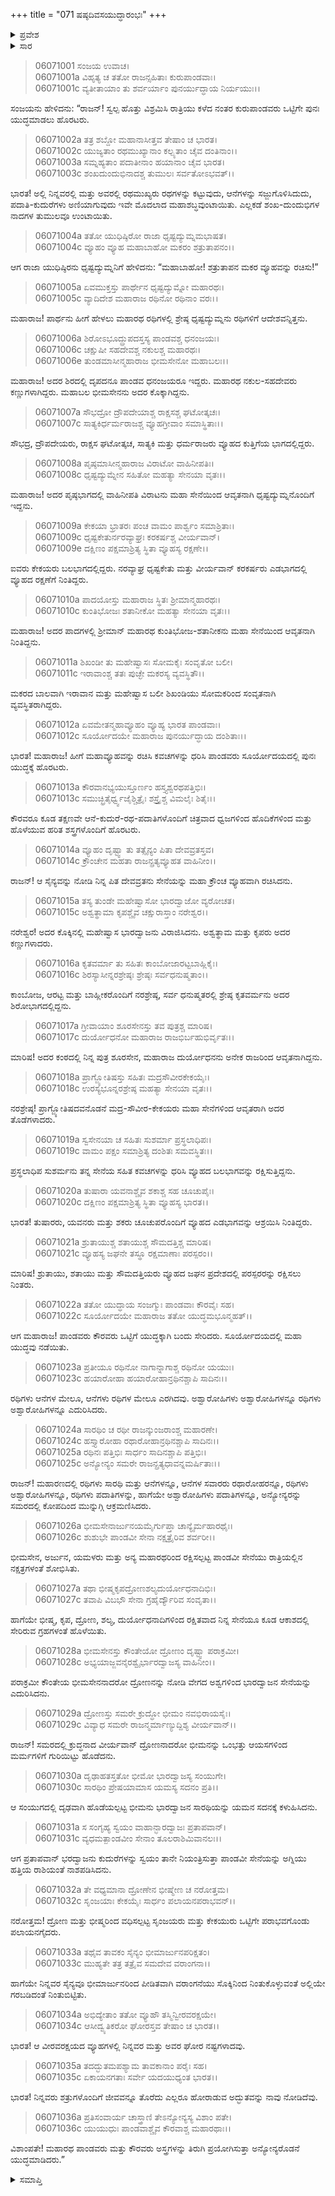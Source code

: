 +++
title = "071 ಷಷ್ಠದಿವಸಯುದ್ಧಾರಂಭಃ"
+++

<details><summary>ಪ್ರವೇಶ</summary>


।।   ಓಂ ಓಂ ನಮೋ ನಾರಾಯಣಾಯ।।   ಶ್ರೀ ವೇದವ್ಯಾಸಾಯ ನಮಃ ।।

ಶ್ರೀ ಕೃಷ್ಣದ್ವೈಪಾಯನ ವೇದವ್ಯಾಸ ವಿರಚಿತ  

**ಶ್ರೀ ಮಹಾಭಾರತ**

**ಭೀಷ್ಮ ಪರ್ವ**

**ಭೀಷ್ಮವಧ ಪರ್ವ**

**ಅಧ್ಯಾಯ 71**

</details>

<details><summary>ಸಾರ</summary>

ಪಾಂಡವ ಸೇನೆಯ ಮಕರವ್ಯೂಹ ರಚನೆ (1-12). ಕೌರವ ಸೇನೆಯ ಕ್ರೌಂಚವ್ಯೂಹ ರಚನೆ (13-22). ಯುದ್ಧಾರಂಭ (23-36).


</details>


> 06071001 ಸಂಜಯ ಉವಾಚ।   
06071001a ವಿಹೃತ್ಯ ಚ ತತೋ ರಾಜನ್ಸಹಿತಾಃ ಕುರುಪಾಂಡವಾಃ।   
06071001c ವ್ಯತೀತಾಯಾಂ ತು ಶರ್ವರ್ಯಾಂ ಪುನರ್ಯುದ್ಧಾಯ ನಿರ್ಯಯುಃ।।

ಸಂಜಯನು ಹೇಳಿದನು: “ರಾಜನ್! ಸ್ವಲ್ಪ ಹೊತ್ತು ವಿಶ್ರಮಿಸಿ ರಾತ್ರಿಯು ಕಳೆದ ನಂತರ ಕುರುಪಾಂಡವರು ಒಟ್ಟಿಗೇ ಪುನಃ ಯುದ್ಧಮಾಡಲು ಹೊರಟರು.

> 06071002a ತತ್ರ ಶಬ್ದೋ ಮಹಾನಾಸೀತ್ತವ ತೇಷಾಂ ಚ ಭಾರತ।   
06071002c ಯುಜ್ಯತಾಂ ರಥಮುಖ್ಯಾನಾಂ ಕಲ್ಪ್ಯತಾಂ ಚೈವ ದಂತಿನಾಂ।।   
06071003a ಸಮ್ನಹ್ಯತಾಂ ಪದಾತೀನಾಂ ಹಯಾನಾಂ ಚೈವ ಭಾರತ।   
06071003c ಶಂಖದುಂದುಭಿನಾದಶ್ಚ ತುಮುಲಃ ಸರ್ವತೋಽಭವತ್।।

ಭಾರತ! ಅಲ್ಲಿ ನಿನ್ನವರಲ್ಲಿ ಮತ್ತು ಅವರಲ್ಲಿ ರಥಮುಖ್ಯರು ರಥಗಳನ್ನು ಕಟ್ಟುವುದು, ಆನೆಗಳನ್ನು ಸಜ್ಜುಗೊಳಿಸಿದುದು, ಪದಾತಿ-ಕುದುರೆಗಳು ಅಣಿಯಾಗುವುದು ಇವೇ ಮೊದಲಾದ ಮಹಾಶಬ್ಧವುಂಟಾಯಿತು. ಎಲ್ಲಕಡೆ ಶಂಖ-ದುಂದುಭಿಗಳ ನಾದಗಳ ತುಮುಲವೂ ಉಂಟಾಯಿತು.

> 06071004a ತತೋ ಯುಧಿಷ್ಠಿರೋ ರಾಜಾ ಧೃಷ್ಟದ್ಯುಮ್ನಮಭಾಷತ।   
06071004c ವ್ಯೂಹಂ ವ್ಯೂಹ ಮಹಾಬಾಹೋ ಮಕರಂ ಶತ್ರುತಾಪನಂ।।

ಆಗ ರಾಜಾ ಯುಧಿಷ್ಠಿರನು ಧೃಷ್ಟದ್ಯುಮ್ನನಿಗೆ ಹೇಳಿದನು: “ಮಹಾಬಾಹೋ! ಶತ್ರುತಾಪನ ಮಕರ ವ್ಯೂಹವನ್ನು ರಚಿಸು!”

> 06071005a ಏವಮುಕ್ತಸ್ತು ಪಾರ್ಥೇನ ಧೃಷ್ಟದ್ಯುಮ್ನೋ ಮಹಾರಥಃ।   
06071005c ವ್ಯಾದಿದೇಶ ಮಹಾರಾಜ ರಥಿನೋ ರಥಿನಾಂ ವರಃ।।

ಮಹಾರಾಜ! ಪಾರ್ಥನು ಹೀಗೆ ಹೇಳಲು ಮಹಾರಥ ರಥಿಗಳಲ್ಲಿ ಶ್ರೇಷ್ಠ ಧೃಷ್ಟದ್ಯುಮ್ನನು ರಥಿಗಳಿಗೆ ಆದೇಶವನ್ನಿತ್ತನು.

> 06071006a ಶಿರೋಽಭೂದ್ದ್ರುಪದಸ್ತಸ್ಯ ಪಾಂಡವಶ್ಚ ಧನಂಜಯಃ।   
06071006c ಚಕ್ಷುಷೀ ಸಹದೇವಶ್ಚ ನಕುಲಶ್ಚ ಮಹಾರಥಃ।   
06071006e ತುಂಡಮಾಸೀನ್ಮಹಾರಾಜ ಭೀಮಸೇನೋ ಮಹಾಬಲಃ।।

ಮಹಾರಾಜ! ಅದರ ಶಿರದಲ್ಲಿ ದೃಪದನೂ ಪಾಂಡವ ಧನಂಜಯರೂ ಇದ್ದರು. ಮಹಾರಥ ನಕುಲ-ಸಹದೇವರು ಕಣ್ಣುಗಳಾಗಿದ್ದರು. ಮಹಾಬಲ ಭೀಮಸೇನನು ಅದರ ಕೊಕ್ಕಾಗಿದ್ದನು.

> 06071007a ಸೌಭದ್ರೋ ದ್ರೌಪದೇಯಾಶ್ಚ ರಾಕ್ಷಸಶ್ಚ ಘಟೋತ್ಕಚಃ।   
06071007c ಸಾತ್ಯಕಿರ್ಧರ್ಮರಾಜಶ್ಚ ವ್ಯೂಹಗ್ರೀವಾಂ ಸಮಾಸ್ಥಿತಾಃ।।

ಸೌಭದ್ರ, ದ್ರೌಪದೇಯರು, ರಾಕ್ಷಸ ಘಟೋತ್ಕಚ, ಸಾತ್ಯಕಿ ಮತ್ತು ಧರ್ಮರಾಜರು ವ್ಯೂಹದ ಕುತ್ತಿಗೆಯ ಭಾಗದಲ್ಲಿದ್ದರು.

> 06071008a ಪೃಷ್ಠಮಾಸೀನ್ಮಹಾರಾಜ ವಿರಾಟೋ ವಾಹಿನೀಪತಿಃ।   
06071008c ಧೃಷ್ಟದ್ಯುಮ್ನೇನ ಸಹಿತೋ ಮಹತ್ಯಾ ಸೇನಯಾ ವೃತಃ।।

ಮಹಾರಾಜ! ಅದರ ಪೃಷ್ಠಭಾಗದಲ್ಲಿ ವಾಹಿನೀಪತಿ ವಿರಾಟನು ಮಹಾ ಸೇನೆಯಿಂದ ಆವೃತನಾಗಿ ಧೃಷ್ಟದ್ಯುಮ್ನನೊಂದಿಗೆ ಇದ್ದನು.

> 06071009a ಕೇಕಯಾ ಭ್ರಾತರಃ ಪಂಚ ವಾಮಂ ಪಾರ್ಶ್ವಂ ಸಮಾಶ್ರಿತಾಃ।   
06071009c ಧೃಷ್ಟಕೇತುರ್ನರವ್ಯಾಘ್ರಃ ಕರಕರ್ಷಶ್ಚ ವೀರ್ಯವಾನ್।  
06071009e ದಕ್ಷಿಣಂ ಪಕ್ಷಮಾಶ್ರಿತ್ಯ ಸ್ಥಿತಾ ವ್ಯೂಹಸ್ಯ ರಕ್ಷಣೇ।।

ಐವರು ಕೇಕಯರು ಬಲಭಾಗದಲ್ಲಿದ್ದರು. ನರವ್ಯಾಘ್ರ ಧೃಷ್ಟಕೇತು ಮತ್ತು ವೀರ್ಯವಾನ್ ಕರಕರ್ಷರು ಎಡಭಾಗದಲ್ಲಿ ವ್ಯೂಹದ ರಕ್ಷಣೆಗೆ ನಿಂತಿದ್ದರು.

> 06071010a ಪಾದಯೋಸ್ತು ಮಹಾರಾಜ ಸ್ಥಿತಃ ಶ್ರೀಮಾನ್ಮಹಾರಥಃ।   
06071010c ಕುಂತಿಭೋಜಃ ಶತಾನೀಕೋ ಮಹತ್ಯಾ ಸೇನಯಾ ವೃತಃ।।

ಮಹಾರಾಜ! ಅದರ ಪಾದಗಳಲ್ಲಿ ಶ್ರೀಮಾನ್ ಮಹಾರಥ ಕುಂತಿಭೋಜ-ಶತಾನೀಕನು ಮಹಾ ಸೇನೆಯಿಂದ ಆವೃತನಾಗಿ ನಿಂತಿದ್ದನು.

> 06071011a ಶಿಖಂಡೀ ತು ಮಹೇಷ್ವಾಸಃ ಸೋಮಕೈಃ ಸಂವೃತೋ ಬಲೀ।   
06071011c ಇರಾವಾಂಶ್ಚ ತತಃ ಪುಚ್ಛೇ ಮಕರಸ್ಯ ವ್ಯವಸ್ಥಿತೌ।।

ಮಕರದ ಬಾಲವಾಗಿ ಇರಾವಾನ ಮತ್ತು ಮಹೇಷ್ವಾಸ ಬಲೀ ಶಿಖಂಡಿಯು ಸೋಮಕರಿಂದ ಸಂವೃತನಾಗಿ ವ್ಯವಸ್ಥಿತರಾಗಿದ್ದರು.

> 06071012a ಏವಮೇತನ್ಮಹಾವ್ಯೂಹಂ ವ್ಯೂಹ್ಯ ಭಾರತ ಪಾಂಡವಾಃ।   
06071012c ಸೂರ್ಯೋದಯೇ ಮಹಾರಾಜ ಪುನರ್ಯುದ್ಧಾಯ ದಂಶಿತಾಃ।।

ಭಾರತ! ಮಹಾರಾಜ! ಹೀಗೆ ಮಹಾವ್ಯೂಹವನ್ನು ರಚಿಸಿ ಕವಚಗಳನ್ನು ಧರಿಸಿ ಪಾಂಡವರು ಸೂರ್ಯೋದಯದಲ್ಲಿ ಪುನಃ ಯುದ್ಧಕ್ಕೆ ಹೊರಟರು.

> 06071013a ಕೌರವಾನಭ್ಯಯುಸ್ತೂರ್ಣಂ ಹಸ್ತ್ಯಶ್ವರಥಪತ್ತಿಭಿಃ।   
06071013c ಸಮುಚ್ಛ್ರಿತೈರ್ಧ್ವ್ವಜೈಶ್ಚಿತ್ರೈಃ ಶಸ್ತ್ರೈಶ್ಚ ವಿಮಲೈಃ ಶಿತೈಃ।।

ಕೌರವರೂ ಕೂಡ ತಕ್ಷಣವೇ ಆನೆ-ಕುದುರೆ-ರಥ-ಪದಾತಿಗಳೊಂದಿಗೆ ಚಿತ್ರವಾದ ಧ್ವಜಗಳಿಂದ ಹೊದಿಕೆಗಳಿಂದ ಮತ್ತು ಹೊಳೆಯುವ ಹರಿತ ಶಸ್ತ್ರಗಳೊಂದಿಗೆ ಹೊರಟರು.

> 06071014a ವ್ಯೂಹಂ ದೃಷ್ಟ್ವಾ ತು ತತ್ಸೈನ್ಯಂ ಪಿತಾ ದೇವವ್ರತಸ್ತವ।   
06071014c ಕ್ರೌಂಚೇನ ಮಹತಾ ರಾಜನ್ಪ್ರತ್ಯವ್ಯೂಹತ ವಾಹಿನೀಂ।।

ರಾಜನ್! ಆ ಸೈನ್ಯವನ್ನು ನೋಡಿ ನಿನ್ನ ಪಿತ ದೇವವ್ರತನು ಸೇನೆಯನ್ನು ಮಹಾ ಕ್ರೌಂಚ ವ್ಯೂಹವಾಗಿ ರಚಿಸಿದನು.

> 06071015a ತಸ್ಯ ತುಂಡೇ ಮಹೇಷ್ವಾಸೋ ಭಾರದ್ವಾಜೋ ವ್ಯರೋಚತ।   
06071015c ಅಶ್ವತ್ಥಾಮಾ ಕೃಪಶ್ಚೈವ ಚಕ್ಷುರಾಸ್ತಾಂ ನರೇಶ್ವರ।।

ನರೇಶ್ವರ! ಅದರ ಕೊಕ್ಕಿನಲ್ಲಿ ಮಹೇಷ್ವಾಸ ಭಾರದ್ವಾಜನು ವಿರಾಜಿಸಿದನು. ಅಶ್ವತ್ಥಾಮ ಮತ್ತು ಕೃಪರು ಅದರ ಕಣ್ಣುಗಳಾದರು.

> 06071016a ಕೃತವರ್ಮಾ ತು ಸಹಿತಃ ಕಾಂಬೋಜಾರಟ್ಟಬಾಹ್ಲಿಕೈಃ।   
06071016c ಶಿರಸ್ಯಾಸೀನ್ನರಶ್ರೇಷ್ಠಃ ಶ್ರೇಷ್ಠಃ ಸರ್ವಧನುಷ್ಮತಾಂ।।

ಕಾಂಬೋಜ, ಆರಟ್ಟ ಮತ್ತು ಬಾಹ್ಲೀಕರೊಂದಿಗೆ ನರಶ್ರೇಷ್ಠ, ಸರ್ವ ಧನುಷ್ಮತರಲ್ಲಿ ಶ್ರೇಷ್ಠ ಕೃತವರ್ಮನು ಅದರ ಶಿರೋಭಾಗದಲ್ಲಿದ್ದನು.

> 06071017a ಗ್ರೀವಾಯಾಂ ಶೂರಸೇನಸ್ತು ತವ ಪುತ್ರಶ್ಚ ಮಾರಿಷ।   
06071017c ದುರ್ಯೋಧನೋ ಮಹಾರಾಜ ರಾಜಭಿರ್ಬಹುಭಿರ್ವೃತಃ।।

ಮಾರಿಷ! ಅದರ ಕಂಠದಲ್ಲಿ ನಿನ್ನ ಪುತ್ರ ಶೂರಸೇನ, ಮಹಾರಾಜ ದುರ್ಯೋಧನನು ಅನೇಕ ರಾಜರಿಂದ ಆವೃತನಾಗಿದ್ದನು.

> 06071018a ಪ್ರಾಗ್ಜ್ಯೋತಿಷಸ್ತು ಸಹಿತಃ ಮದ್ರಸೌವೀರಕೇಕಯೈಃ।   
06071018c ಉರಸ್ಯಭೂನ್ನರಶ್ರೇಷ್ಠ ಮಹತ್ಯಾ ಸೇನಯಾ ವೃತಃ।।

ನರಶ್ರೇಷ್ಠ! ಪ್ರಾಗ್ಜ್ಯೋತಿಷದವನೊಡನೆ ಮದ್ರ-ಸೌವೀರ-ಕೇಕಯರು ಮಹಾ ಸೇನೆಗಳಿಂದ ಆವೃತರಾಗಿ ಅದರ ತೊಡೆಗಳಾದರು.

> 06071019a ಸ್ವಸೇನಯಾ ಚ ಸಹಿತಃ ಸುಶರ್ಮಾ ಪ್ರಸ್ಥಲಾಧಿಪಃ।   
06071019c ವಾಮಂ ಪಕ್ಷಂ ಸಮಾಶ್ರಿತ್ಯ ದಂಶಿತಃ ಸಮವಸ್ಥಿತಃ।।

ಪ್ರಸ್ಥಲಾಧಿಪ ಸುಶರ್ಮನು ತನ್ನ ಸೇನೆಯ ಸಹಿತ ಕವಚಗಳನ್ನು ಧರಿಸಿ ವ್ಯೂಹದ ಬಲಭಾಗವನ್ನು ರಕ್ಷಿಸುತ್ತಿದ್ದನು.

> 06071020a ತುಷಾರಾ ಯವನಾಶ್ಚೈವ ಶಕಾಶ್ಚ ಸಹ ಚೂಚುಪೈಃ।   
06071020c ದಕ್ಷಿಣಂ ಪಕ್ಷಮಾಶ್ರಿತ್ಯ ಸ್ಥಿತಾ ವ್ಯೂಹಸ್ಯ ಭಾರತ।।

ಭಾರತ! ತುಷಾರರು, ಯವನರು ಮತ್ತು ಶಕರು ಚೂಚುಪರೊಂದಿಗೆ ವ್ಯೂಹದ ಎಡಭಾಗವನ್ನು ಆಶ್ರಯಿಸಿ ನಿಂತಿದ್ದರು.

> 06071021a ಶ್ರುತಾಯುಶ್ಚ ಶತಾಯುಶ್ಚ ಸೌಮದತ್ತಿಶ್ಚ ಮಾರಿಷ।   
06071021c ವ್ಯೂಹಸ್ಯ ಜಘನೇ ತಸ್ಥೂ ರಕ್ಷಮಾಣಾಃ ಪರಸ್ಪರಂ।।

ಮಾರಿಷ! ಶ್ರುತಾಯು, ಶತಾಯು ಮತ್ತು ಸೌಮದತ್ತಿಯರು ವ್ಯೂಹದ ಜಘನ ಪ್ರದೇಶದಲ್ಲಿ ಪರಸ್ಪರರನ್ನು ರಕ್ಷಿಸಲು ನಿಂತರು.

> 06071022a ತತೋ ಯುದ್ಧಾಯ ಸಂಜಗ್ಮುಃ ಪಾಂಡವಾಃ ಕೌರವೈಃ ಸಹ।   
06071022c ಸೂರ್ಯೋದಯೇ ಮಹಾರಾಜ ತತೋ ಯುದ್ಧಮಭೂನ್ಮಹತ್।।

ಆಗ ಮಹಾರಾಜ! ಪಾಂಡವರು ಕೌರವರು ಒಟ್ಟಿಗೆ ಯುದ್ಧಕ್ಕಾಗಿ ಬಂದು ಸೇರಿದರು. ಸೂರ್ಯೋದಯದಲ್ಲಿ ಮಹಾ ಯುದ್ಧವು ನಡೆಯಿತು.

> 06071023a ಪ್ರತೀಯೂ ರಥಿನೋ ನಾಗಾನ್ನಾಗಾಶ್ಚ ರಥಿನೋ ಯಯುಃ।   
06071023c ಹಯಾರೋಹಾ ಹಯಾರೋಹಾನ್ರಥಿನಶ್ಚಾಪಿ ಸಾದಿನಃ।।

ರಥಿಗಳು ಆನೆಗಳ ಮೇಲೂ, ಆನೆಗಳು ರಥಿಗಳ ಮೇಲೂ ಎರಗಿದವು. ಅಶ್ವಾರೋಹಿಗಳು ಅಶ್ವಾರೋಹಿಗಳನ್ನೂ ರಥಿಗಳು ಅಶ್ವಾರೋಹಿಗಳನ್ನೂ ಎದುರಿಸಿದರು.

> 06071024a ಸಾರಥಿಂ ಚ ರಥೀ ರಾಜನ್ಕುಂಜರಾಂಶ್ಚ ಮಹಾರಣೇ।   
06071024c ಹಸ್ತ್ಯಾರೋಹಾ ರಥಾರೋಹಾನ್ರಥಿನಶ್ಚಾಪಿ ಸಾದಿನಃ।।   
06071025a ರಥಿನಃ ಪತ್ತಿಭಿಃ ಸಾರ್ಧಂ ಸಾದಿನಶ್ಚಾಪಿ ಪತ್ತಿಭಿಃ।   
06071025c ಅನ್ಯೋನ್ಯಂ ಸಮರೇ ರಾಜನ್ಪ್ರತ್ಯಧಾವನ್ನಮರ್ಷಿತಾಃ।।

ರಾಜನ್! ಮಹಾರಣದಲ್ಲಿ ರಥಿಗಳು ಸಾರಥಿ ಮತ್ತು ಆನೆಗಳನ್ನೂ, ಆನೆಗಳ ಸವಾರರು ರಥಾರೋಹರನ್ನೂ, ರಥಿಗಳು ಅಶ್ವಾರೋಹಿಗಳನ್ನೂ, ರಥಿಗಳು ಪದಾತಿಗಳನ್ನು, ಹಾಗೆಯೇ ಅಶ್ವಾರೋಹಿಗಳು ಪದಾತಿಗಳನ್ನೂ, ಅನ್ಯೋನ್ಯರನ್ನು ಸಮರದಲ್ಲಿ ಕೋಪದಿಂದ ಮುನ್ನುಗ್ಗಿ ಆಕ್ರಮಣಿಸಿದರು.

> 06071026a ಭೀಮಸೇನಾರ್ಜುನಯಮೈರ್ಗುಪ್ತಾ ಚಾನ್ಯೈರ್ಮಹಾರಥೈಃ।   
06071026c ಶುಶುಭೇ ಪಾಂಡವೀ ಸೇನಾ ನಕ್ಷತ್ರೈರಿವ ಶರ್ವರೀ।।

ಭೀಮಸೇನ, ಅರ್ಜುನ, ಯಮಳರು ಮತ್ತು ಅನ್ಯ ಮಹಾರಥರಿಂದ ರಕ್ಷಿಸಲ್ಪಟ್ಟ ಪಾಂಡವೀ ಸೇನೆಯು ರಾತ್ರಿಯಲ್ಲಿನ ನಕ್ಷತ್ರಗಳಂತೆ ಶೋಭಿಸಿತು.

> 06071027a ತಥಾ ಭೀಷ್ಮಕೃಪದ್ರೋಣಶಲ್ಯದುರ್ಯೋಧನಾದಿಭಿಃ।   
06071027c ತವಾಪಿ ವಿಬಭೌ ಸೇನಾ ಗ್ರಹೈರ್ದ್ಯೌರಿವ ಸಂವೃತಾ।।

ಹಾಗೆಯೇ ಭೀಷ್ಮ, ಕೃಪ, ದ್ರೋಣ, ಶಲ್ಯ, ದುರ್ಯೋಧನಾದಿಗಳಿಂದ ರಕ್ಷಿತವಾದ ನಿನ್ನ ಸೇನೆಯೂ ಕೂಡ ಆಕಾಶದಲ್ಲಿ ಸೇರಿರುವ ಗ್ರಹಗಳಂತೆ ಹೊಳೆಯಿತು.

> 06071028a ಭೀಮಸೇನಸ್ತು ಕೌಂತೇಯೋ ದ್ರೋಣಂ ದೃಷ್ಟ್ವಾ ಪರಾಕ್ರಮೀ।   
06071028c ಅಭ್ಯಯಾಜ್ಜವನೈರಶ್ವೈರ್ಭಾರದ್ವಾಜಸ್ಯ ವಾಹಿನೀಂ।।

ಪರಾಕ್ರಮೀ ಕೌಂತೇಯ ಭೀಮಸೇನನಾದರೋ ದ್ರೋಣನನ್ನು ನೋಡಿ ವೇಗದ ಅಶ್ವಗಳಿಂದ ಭಾರದ್ವಾಜನ ಸೇನೆಯನ್ನು ಎದುರಿಸಿದನು.

> 06071029a ದ್ರೋಣಸ್ತು ಸಮರೇ ಕ್ರುದ್ಧೋ ಭೀಮಂ ನವಭಿರಾಯಸೈಃ।   
06071029c ವಿವ್ಯಾಧ ಸಮರೇ ರಾಜನ್ಮರ್ಮಾಣ್ಯುದ್ದಿಶ್ಯ ವೀರ್ಯವಾನ್।।

ರಾಜನ್! ಸಮರದಲ್ಲಿ ಕ್ರುದ್ಧನಾದ ವೀರ್ಯವಾನ್ ದ್ರೋಣನಾದರೋ ಭೀಮನನ್ನು ಒಂಭತ್ತು ಆಯಸಗಳಿಂದ ಮರ್ಮಗಳಿಗೆ ಗುರಿಯಿಟ್ಟು ಹೊಡೆದನು.

> 06071030a ದೃಢಾಹತಸ್ತತೋ ಭೀಮೋ ಭಾರದ್ವಾಜಸ್ಯ ಸಂಯುಗೇ।   
06071030c ಸಾರಥಿಂ ಪ್ರೇಷಯಾಮಾಸ ಯಮಸ್ಯ ಸದನಂ ಪ್ರತಿ।।

ಆ ಸಂಯುಗದಲ್ಲಿ ದೃಢವಾಗಿ ಹೊಡೆಯಲ್ಪಟ್ಟ ಭೀಮನು ಭಾರದ್ವಾಜನ ಸಾರಥಿಯನ್ನು ಯಮನ ಸದನಕ್ಕೆ ಕಳುಹಿಸಿದನು.

> 06071031a ಸ ಸಂಗೃಹ್ಯ ಸ್ವಯಂ ವಾಹಾನ್ಭಾರದ್ವಾಜಃ ಪ್ರತಾಪವಾನ್।   
06071031c ವ್ಯಧಮತ್ಪಾಂಡವೀಂ ಸೇನಾಂ ತೂಲರಾಶಿಮಿವಾನಲಃ।।

ಆಗ ಪ್ರತಾಪವಾನ್ ಭರದ್ವಾಜನು ಕುದುರೆಗಳನ್ನು ಸ್ವಯಂ ತಾನೇ ನಿಯಂತ್ರಿಸುತ್ತಾ ಪಾಂಡವೀ ಸೇನೆಯನ್ನು ಅಗ್ನಿಯು ಹತ್ತಿಯ ರಾಶಿಯಂತೆ ನಾಶಪಡಿಸಿದನು.

> 06071032a ತೇ ವಧ್ಯಮಾನಾ ದ್ರೋಣೇನ ಭೀಷ್ಮೇಣ ಚ ನರೋತ್ತಮ।   
06071032c ಸೃಂಜಯಾಃ ಕೇಕಯೈಃ ಸಾರ್ಧಂ ಪಲಾಯನಪರಾಭವನ್।।

ನರೋತ್ತಮ! ದ್ರೋಣ ಮತ್ತು ಭೀಷ್ಮರಿಂದ ವಧಿಸಲ್ಪಟ್ಟ ಸೃಂಜಯರು ಮತ್ತು ಕೇಕಯುರು ಒಟ್ಟಿಗೇ ಪರಾಭವಗೊಂಡು ಪಲಾಯನಗೈದರು.

> 06071033a ತಥೈವ ತಾವಕಂ ಸೈನ್ಯಂ ಭೀಮಾರ್ಜುನಪರಿಕ್ಷತಂ।   
06071033c ಮುಹ್ಯತೇ ತತ್ರ ತತ್ರೈವ ಸಮದೇವ ವರಾಂಗನಾ।।

ಹಾಗೆಯೇ ನಿನ್ನವರ ಸೈನ್ಯವೂ ಭೀಮಾರ್ಜುನರಿಂದ ಪೀಡಿತವಾಗಿ ವರಾಂಗನೆಯು ಸೊಕ್ಕಿನಿಂದ ನಿಂತುಕೊಳ್ಳುವಂತೆ ಅಲ್ಲಿಯೇ ಗರಬಡಿದಂತೆ ನಿಂತುಬಿಟ್ಟಿತು.

> 06071034a ಅಭಿದ್ಯೇತಾಂ ತತೋ ವ್ಯೂಹೌ ತಸ್ಮಿನ್ವೀರವರಕ್ಷಯೇ।   
06071034c ಆಸೀದ್ವ್ಯತಿಕರೋ ಘೋರಸ್ತವ ತೇಷಾಂ ಚ ಭಾರತ।।

ಭಾರತ! ಆ ವೀರವರಕ್ಷಯದ ವ್ಯೂಹಗಳಲ್ಲಿ ನಿನ್ನವರ ಮತ್ತು ಅವರ ಘೋರ ನಷ್ಟಗಳಾದವು.

> 06071035a ತದದ್ಭುತಮಪಶ್ಯಾಮ ತಾವಕಾನಾಂ ಪರೈಃ ಸಹ।   
06071035c ಏಕಾಯನಗತಾಃ ಸರ್ವೇ ಯದಯುಧ್ಯಂತ ಭಾರತ।।

ಭಾರತ! ನಿನ್ನವರು ಶತ್ರುಗಳೊಂದಿಗೆ ಜೀವವನ್ನೂ ತೊರೆದು ಎಲ್ಲರೂ ಹೋರಾಡುವ ಅದ್ಭುತವನ್ನು ನಾವು ನೋಡಿದೆವು.

> 06071036a ಪ್ರತಿಸಂವಾರ್ಯ ಚಾಸ್ತ್ರಾಣಿ ತೇಽನ್ಯೋನ್ಯಸ್ಯ ವಿಶಾಂ ಪತೇ।   
06071036c ಯುಯುಧುಃ ಪಾಂಡವಾಶ್ಚೈವ ಕೌರವಾಶ್ಚ ಮಹಾರಥಾಃ।।

ವಿಶಾಂಪತೇ! ಮಹಾರಥ ಪಾಂಡವರು ಮತ್ತು ಕೌರವರು ಅಸ್ತ್ರಗಳನ್ನು ತಿರುಗಿ ಪ್ರಯೋಗಿಸುತ್ತಾ ಅನ್ಯೋನ್ಯರೊಡನೆ ಯುದ್ಧಮಾಡಿದರು.”



<details><summary>ಸಮಾಪ್ತಿ</summary>


ಇತಿ ಶ್ರೀ ಮಹಾಭಾರತೇ ಭೀಷ್ಮ ಪರ್ವಣಿ ಭೀಷ್ಮವಧ ಪರ್ವಣಿ ಷಷ್ಠದಿವಸಯುದ್ಧಾರಂಭೇ ಏಕಸಪ್ತತಿತಮೋಽಧ್ಯಾಯಃ।।  
ಇದು ಶ್ರೀ ಮಹಾಭಾರತದಲ್ಲಿ ಭೀಷ್ಮ ಪರ್ವದಲ್ಲಿ ಭೀಷ್ಮವಧ ಪರ್ವದಲ್ಲಿ ಷಷ್ಠದಿವಸಯುದ್ಧಾರಂಭ ಎನ್ನುವ ಎಪ್ಪತ್ತೊಂದನೇ ಅಧ್ಯಾಯವು.

</details>

